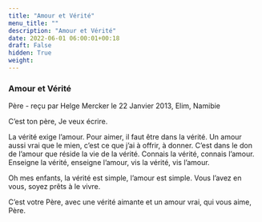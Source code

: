 ```yaml
---
title: "Amour et Vérité"
menu_title: ""
description: "Amour et Vérité"
date: 2022-06-01 06:00:01+00:18
draft: False
hidden: True
weight:
---
```

### Amour et Vérité

Père - reçu par Helge Mercker le 22 Janvier 2013, Elim, Namibie

C’est ton père, Je veux écrire.

La vérité exige l’amour. Pour aimer, il faut être dans la vérité. Un amour aussi vrai que le mien, c’est ce que j’ai à offrir, à donner. C’est dans le don de l’amour que réside la vie de la vérité. Connais la vérité, connais l’amour. Enseigne la vérité, enseigne l’amour, vis la vérité, vis l’amour.

Oh mes enfants, la vérité est simple, l’amour est simple. Vous l’avez en vous, soyez prêts à le vivre.

C’est votre Père, avec une vérité aimante et un amour vrai, qui vous aime, Père.



